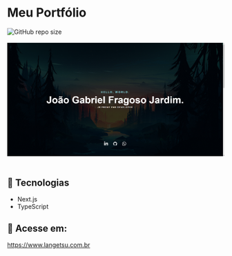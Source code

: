# Meu Portfólio

<div>
<img alt="GitHub repo size" src="https://img.shields.io/github/repo-size/joaogabrielfragosojardim/myportfolio">
<div/>
<br/>
<div>
<img alt="Home" src="https://github.com/joaogabrielfragosojardim/myportfolio/blob/main/public/home.png">
<div/>
<br/>

## 👾 Tecnologias

* Next.js
* TypeScript

  
## 🚀 Acesse em: 
https://www.langetsu.com.br

